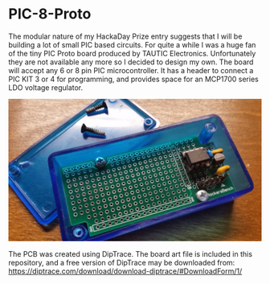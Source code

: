 # PIC-8-Proto

The modular nature of my HackaDay Prize entry suggests that I will be building a lot of small PIC based circuits. For quite a while I was a huge fan of the tiny PIC Proto board produced by TAUTIC Electronics. Unfortunately they are not available any more so I decided to design my own. The board will accept any 6 or 8 pin PIC microcontroller. It has a header to connect a PIC KIT 3 or 4 for programming, and provides space for an MCP1700 series LDO voltage regulator.  

![Photo of proto board](https://raw.githubusercontent.com/Hackersbench/PIC-Proto-Files/master/PIC8PROTO.jpg)

The PCB was created using DipTrace. The board art file is included in this repository, and a free version of DipTrace may be downloaded from:  https://diptrace.com/download/download-diptrace/#DownloadForm/1/

